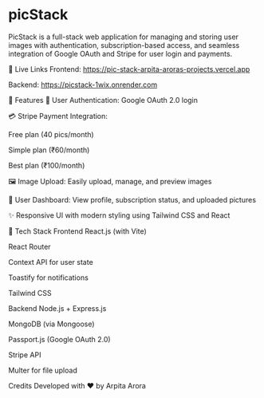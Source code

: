 # picStack
PicStack is a full-stack web application for managing and storing user images with authentication, subscription-based access, and seamless integration of Google OAuth and Stripe for user login and payments.

🔗 Live Links
Frontend: https://pic-stack-arpita-aroras-projects.vercel.app

Backend: https://picstack-1wix.onrender.com

🚀 Features
🔐 User Authentication: Google OAuth 2.0 login

💳 Stripe Payment Integration:

Free plan (40 pics/month)

Simple plan (₹60/month)

Best plan (₹100/month)

🖼️ Image Upload: Easily upload, manage, and preview images

📂 User Dashboard: View profile, subscription status, and uploaded pictures

✨ Responsive UI with modern styling using Tailwind CSS and React

🧰 Tech Stack
Frontend
React.js (with Vite)

React Router

Context API for user state

Toastify for notifications

Tailwind CSS

Backend
Node.js + Express.js

MongoDB (via Mongoose)

Passport.js (Google OAuth 2.0)

Stripe API

Multer for file upload

Credits
Developed with ❤️ by Arpita Arora
